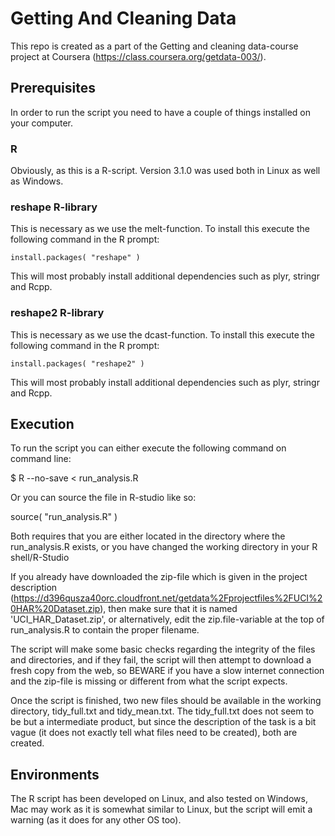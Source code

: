 # Getting And Cleaning Data

This repo is created as a part of the Getting and cleaning data-course project at Coursera (https://class.coursera.org/getdata-003/).

## Prerequisites

In order to run the script you need to have a couple of things installed on your computer.

### R

Obviously, as this is a R-script. Version 3.1.0 was used both in Linux as well as Windows.

### reshape R-library

This is necessary as we use the melt-function. To install this execute the following command in the R prompt:

```
install.packages( "reshape" )
```

This will most probably install additional dependencies such as plyr, stringr and Rcpp.

### reshape2 R-library

This is necessary as we use the dcast-function. To install this execute the following command in the R prompt:

```
install.packages( "reshape2" )
```

This will most probably install additional dependencies such as plyr, stringr and Rcpp.

## Execution

To run the script you can either execute the following command on command line:

$ R --no-save < run_analysis.R

Or you can source the file in R-studio like so:

source( "run_analysis.R" )

Both requires that you are either located in the directory where the run_analysis.R exists, or you have changed the working directory in your R shell/R-Studio

If you already have downloaded the zip-file which is given in the project description (https://d396qusza40orc.cloudfront.net/getdata%2Fprojectfiles%2FUCI%20HAR%20Dataset.zip), then make sure that it is named 'UCI_HAR_Dataset.zip', or alternatively, edit the zip.file-variable at the top of run_analysis.R to contain the proper filename.

The script will make some basic checks regarding the integrity of the files and directories, and if they fail, the script will then attempt to download a fresh copy from the web, so BEWARE if you have a slow internet connection and the zip-file is missing or different from what the script expects.

Once the script is finished, two new files should be available in the working directory, tidy_full.txt and tidy_mean.txt. The tidy_full.txt does not seem to be but a intermediate product, but since the description of the task is a bit vague (it does not exactly tell what files need to be created), both are created.

## Environments

The R script has been developed on Linux, and also tested on Windows, Mac may work as it is somewhat similar to Linux, but the script will emit a warning (as it does for any other OS too).